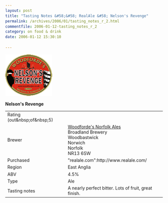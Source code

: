 ```yaml
---
layout: post
title: "Tasting Notes &#58;&#58; RealAle &#58; Nelson's Revenge"
permalink: /archives/2006/01/tasting_notes_r_2.html
commentfile: 2006-01-12-tasting_notes_r_2
category: on food & drink
date: 2006-01-12 15:30:10

---
```


<a href="/assets/images/beer_nelsonrevenge.gif"><img alt="Label Nelson's Revenge" src="/assets/images/beer_nelsonrevenge-thumb.gif" width="150" height="133"  class="img_plain right" /></a>

**Nelson's Revenge**

<table>
<tbody>
<tr class="odd">
<td>Rating (out&amp;nbsp;of&amp;nbsp;5)</td>
<td><strong><strong></strong></strong></td>
</tr>
<tr class="even">
<td>Brewer</td>
<td><a href="http://www.woodfordes.co.uk/">Woodforde's Norfolk Ales</a><br />
Broadland Brewery<br />
Woodbastwick<br />
Norwich<br />
Norfolk<br />
NR13 6SW</td>
</tr>
<tr class="odd">
<td>Purchased</td>
<td>&quot;realale.com&quot;:http://www.realale.com/</td>
</tr>
<tr class="even">
<td>Region</td>
<td>East Anglia</td>
</tr>
<tr class="odd">
<td>ABV</td>
<td>4.5%</td>
</tr>
<tr class="even">
<td>Type</td>
<td>Ale</td>
</tr>
<tr class="odd">
<td>Tasting notes</td>
<td>A nearly perfect bitter. Lots of fruit, great finish.</td>
</tr>
</tbody>
</table>
